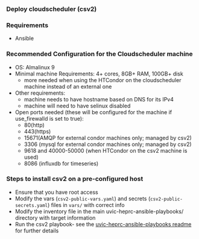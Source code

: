 ### Deploy cloudscheduler (csv2)

### Requirements

- Ansible

### Recommended Configuration for the Cloudscheduler machine


- OS: Almalinux 9
- Minimal machine  Requirements: 4+ cores, 8GB+ RAM, 100GB+ disk
  - more needed when using the HTCondor on the cloudscheduler machine instead of an external one
- Other requirements: 
  - machine needs to have hostname based on DNS for its IPv4
  - machine will need to have selinux disabled
- Open ports needed (these will be configured for the machine if use_firewalld is set to true): 
  - 80(http) 
  - 443(https) 
  - 15671(AMQP for external condor machines only; managed by csv2) 
  - 3306 (mysql for external condor machines only; managed by csv2) 
  - 9618 and 40000-50000 (when HTCondor on the csv2 machine is used) 
  - 8086 (influxdb for timeseries)

### Steps to install csv2 on a pre-configured host

- Ensure that you have root access
- Modify the vars (`csv2-public-vars.yaml`) and secrets (`csv2-public-secrets.yaml`) files in `vars/` with correct info
- Modify the inventory file in the main uvic-heprc-ansible-playbooks/ directory with target information
- Run the csv2 playbook- see the [uvic-heprc-ansible-playbooks readme](/README.md) for further details
